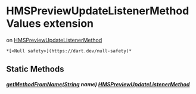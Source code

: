 


# HMSPreviewUpdateListenerMethodValues extension
on [HMSPreviewUpdateListenerMethod](../hmssdk_flutter/HMSPreviewUpdateListenerMethod-class.md)







    *[<Null safety>](https://dart.dev/null-safety)*









## Static Methods

##### [getMethodFromName](../hmssdk_flutter/HMSPreviewUpdateListenerMethodValues/getMethodFromName.md)([String](https://api.flutter.dev/flutter/dart-core/String-class.html) name) [HMSPreviewUpdateListenerMethod](../hmssdk_flutter/HMSPreviewUpdateListenerMethod-class.md)



   










